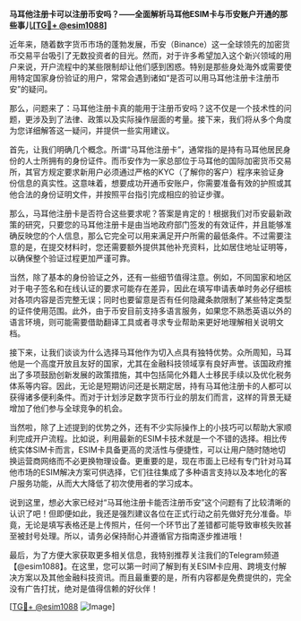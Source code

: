 **马耳他注册卡可以注册币安吗？——全面解析马耳他ESIM卡与币安账户开通的那些事儿[[TG💪+ @esim1088](https://t.me/s/esim1088)]**

近年来，随着数字货币市场的蓬勃发展，币安（Binance）这一全球领先的加密货币交易平台吸引了无数投资者的目光。然而，对于许多希望加入这个新兴领域的用户来说，开户流程中的某些限制却让他们感到困惑。特别是那些身处海外或需要使用特定国家身份验证的用户，常常会遇到诸如“是否可以用马耳他注册卡注册币安”的疑问。

那么，问题来了：马耳他注册卡真的能用于注册币安吗？这不仅是一个技术性的问题，更涉及到了法律、政策以及实际操作层面的考量。接下来，我们将从多个角度为您详细解答这一疑问，并提供一些实用建议。

首先，让我们明确几个概念。所谓“马耳他注册卡”，通常指的是持有马耳他居民身份的人士所拥有的身份证件。而币安作为一家总部位于马耳他的国际加密货币交易所，其官方规定要求新用户必须通过严格的KYC（了解你的客户）程序来验证身份信息的真实性。这意味着，想要成功开通币安账户，你需要准备有效的护照或其他合法的身份证明文件，并按照平台指引完成相应的验证步骤。

那么，马耳他注册卡是否符合这些要求呢？答案是肯定的！根据我们对币安最新政策的研究，只要您的马耳他注册卡是由当地政府部门签发的有效证件，并且能够准确反映您的个人信息，那么它完全可以用来满足开户所需的最低条件。不过需要注意的是，在提交材料时，您还需要额外提供其他补充资料，比如居住地址证明等，以确保整个验证过程更加严谨可靠。

当然，除了基本的身份验证之外，还有一些细节值得注意。例如，不同国家和地区对于电子签名和在线认证的要求可能存在差异，因此在填写申请表单时务必仔细核对各项内容是否完整无误；同时也要留意是否有任何隐藏条款限制了某些特定类型的证件使用范围。此外，由于币安目前支持多语言服务，如果您不熟悉英语以外的语言环境，则可能需要借助翻译工具或者寻求专业帮助来更好地理解相关说明文档。

接下来，让我们谈谈为什么选择马耳他作为切入点具有独特优势。众所周知，马耳他是一个高度开放且友好的国家，尤其在金融科技领域享有良好声誉。该国政府推出了多项鼓励创新发展的政策措施，其中包括简化外籍人士移民手续以及优化税务体系等内容。因此，无论是短期访问还是长期定居，持有马耳他注册卡的人都可以获得诸多便利条件。而对于计划涉足数字货币行业的朋友们而言，这样的背景无疑增加了他们参与全球竞争的机会。

当然啦，除了上述提到的优势之外，还有不少实际操作上的小技巧可以帮助大家顺利完成开户流程。比如说，利用最新的ESIM卡技术就是一个不错的选择。相比传统实体SIM卡而言，ESIM卡具备更高的灵活性与便捷性，可以让用户随时随地切换运营商网络而不必更换物理设备。更重要的是，现在市面上已经有专门针对马耳他市场的ESIM解决方案可供选择，它们往往集成了多种语言支持以及本地化的客户服务功能，从而大大降低了初次使用者的学习成本。

说到这里，想必大家已经对“马耳他注册卡能否注册币安”这个问题有了比较清晰的认识了吧！但即便如此，我还是强烈建议各位在正式行动之前先做好充分准备。毕竟，无论是填写表格还是上传照片，任何一个环节出了差错都可能导致审核失败甚至被封号处理。所以，请务必保持耐心并遵循官方指南逐步推进哦！

最后，为了方便大家获取更多相关信息，我特别推荐关注我们的Telegram频道【@esim1088】。在这里，您可以第一时间了解到有关ESIM卡应用、跨境支付解决方案以及其他金融科技资讯。而且最重要的是，所有内容都是免费提供的，完全没有广告打扰，绝对是值得信赖的好伙伴！

[[TG💪+ @esim1088](https://t.me/s/esim1088) ![Image](https://i.postimg.cc/4NQfJmqS/Snipaste-2025-05-13-00-14-12.png)]